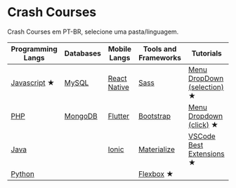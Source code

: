 # Crash Courses
Crash Courses em PT-BR, selecione uma pasta/linguagem.

| Programming Langs           | Databases           | Mobile Langs                  | Tools and Frameworks        | Tutorials                                             |
| --------------------------- | ------------------- | ----------------------------- | --------------------------- | ----------------------------------------------------- |
| [Javascript](/javascript) ★ | [MySQL](/mysql)     | [React Native](/react-native) | [Sass](/sass)               | [Menu DropDown (selection)](/dropdown-menu) ★         |
| [PHP](/php)                 | [MongoDB](/mongodb) | [Flutter](/flutter)           | [Bootstrap](/bootstrap)     | [Menu Dropdown (click)](/dropdown-menu-2) ★           |
| [Java](/java)               |                     | [Ionic](/ionic)               | [Materialize](/materialize) | [VSCode Best Extensions](/vscode/bestExtensions.md) ★ |
| [Python](/python)           |                     |                               | [Flexbox](/flexbox) ★       |                                                       |
